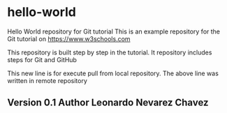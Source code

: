 # hello-world
Hello World repository for Git tutorial
This is an example repository for the Git tutorial on https://www.w3schools.com

This repository is built step by step in the tutorial.
It repository includes steps for Git and GitHub

This new line is for execute pull from local repository.
The above line was written in remote repository

Version 0.1
Author Leonardo Nevarez Chavez
------------------------